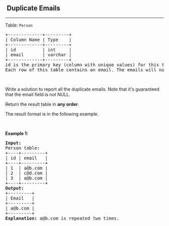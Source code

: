 <h2>  Duplicate Emails</h2><hr><div><p>Table: <code>Person</code></p>

<pre>+-------------+---------+
| Column Name | Type    |
+-------------+---------+
| id          | int     |
| email       | varchar |
+-------------+---------+
id is the primary key (column with unique values) for this table.
Each row of this table contains an email. The emails will not contain uppercase letters.
</pre>

<p>&nbsp;</p>

<p>Write a solution to report all the duplicate emails. Note that it's guaranteed that the email&nbsp;field is not NULL.</p>

<p>Return the result table in <strong>any order</strong>.</p>

<p>The&nbsp;result format is in the following example.</p>

<p>&nbsp;</p>
<p><strong class="example">Example 1:</strong></p>

<pre><strong>Input:</strong> 
Person table:
+----+---------+
| id | email   |
+----+---------+
| 1  | a@b.com |
| 2  | c@d.com |
| 3  | a@b.com |
+----+---------+
<strong>Output:</strong> 
+---------+
| Email   |
+---------+
| a@b.com |
+---------+
<strong>Explanation:</strong> a@b.com is repeated two times.
</pre>
</div>